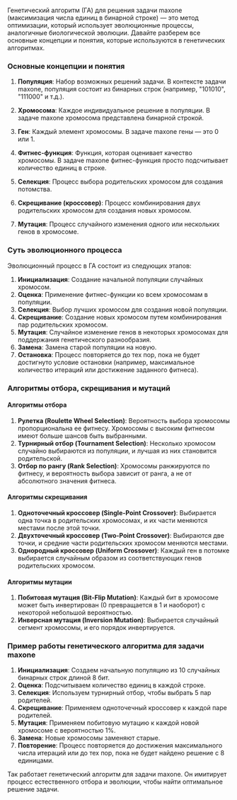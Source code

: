 Генетический алгоритм (ГА) для решения задачи maxone (максимизация числа единиц в бинарной строке) — это метод оптимизации, который использует эволюционные процессы, аналогичные биологической эволюции. Давайте разберем все основные концепции и понятия, которые используются в генетических алгоритмах.

### Основные концепции и понятия

1. **Популяция**: Набор возможных решений задачи. В контексте задачи maxone, популяция состоит из бинарных строк (например, "101010", "111000" и т.д.).

2. **Хромосома**: Каждое индивидуальное решение в популяции. В задаче maxone хромосома представлена бинарной строкой.

3. **Ген**: Каждый элемент хромосомы. В задаче maxone гены — это 0 или 1.

4. **Фитнес-функция**: Функция, которая оценивает качество хромосомы. В задаче maxone фитнес-функция просто подсчитывает количество единиц в строке.

5. **Селекция**: Процесс выбора родительских хромосом для создания потомства.

6. **Скрещивание (кроссовер)**: Процесс комбинирования двух родительских хромосом для создания новых хромосом.

7. **Мутация**: Процесс случайного изменения одного или нескольких генов в хромосоме.

### Суть эволюционного процесса

Эволюционный процесс в ГА состоит из следующих этапов:

1. **Инициализация**: Создание начальной популяции случайных хромосом.
2. **Оценка**: Применение фитнес-функции ко всем хромосомам в популяции.
3. **Селекция**: Выбор лучших хромосом для создания новой популяции.
4. **Скрещивание**: Создание новых хромосом путем комбинирования пар родительских хромосом.
5. **Мутация**: Случайное изменение генов в некоторых хромосомах для поддержания генетического разнообразия.
6. **Замена**: Замена старой популяции на новую.
7. **Остановка**: Процесс повторяется до тех пор, пока не будет достигнуто условие остановки (например, максимальное количество итераций или достижение заданного фитнеса).

### Алгоритмы отбора, скрещивания и мутаций

#### Алгоритмы отбора

1. **Рулетка (Roulette Wheel Selection)**: Вероятность выбора хромосомы пропорциональна ее фитнесу. Хромосомы с высоким фитнесом имеют больше шансов быть выбранными.
2. **Турнирный отбор (Tournament Selection)**: Несколько хромосом случайно выбираются из популяции, и лучшая из них становится родительской.
3. **Отбор по рангу (Rank Selection)**: Хромосомы ранжируются по фитнесу, и вероятность выбора зависит от ранга, а не от абсолютного значения фитнеса.

#### Алгоритмы скрещивания

1. **Одноточечный кроссовер (Single-Point Crossover)**: Выбирается одна точка в родительских хромосомах, и их части меняются местами после этой точки.
2. **Двухточечный кроссовер (Two-Point Crossover)**: Выбираются две точки, и средние части родительских хромосом меняются местами.
3. **Однородный кроссовер (Uniform Crossover)**: Каждый ген в потомке выбирается случайным образом из соответствующих генов родительских хромосом.

#### Алгоритмы мутации

1. **Побитовая мутация (Bit-Flip Mutation)**: Каждый бит в хромосоме может быть инвертирован (0 превращается в 1 и наоборот) с некоторой небольшой вероятностью.
2. **Инверсная мутация (Inversion Mutation)**: Выбирается случайный сегмент хромосомы, и его порядок инвертируется.

### Пример работы генетического алгоритма для задачи maxone

1. **Инициализация**: Создаем начальную популяцию из 10 случайных бинарных строк длиной 8 бит.
2. **Оценка**: Подсчитываем количество единиц в каждой строке.
3. **Селекция**: Используем турнирный отбор, чтобы выбрать 5 пар родителей.
4. **Скрещивание**: Применяем одноточечный кроссовер к каждой паре родителей.
5. **Мутация**: Применяем побитовую мутацию к каждой новой хромосоме с вероятностью 1%.
6. **Замена**: Новые хромосомы заменяют старые.
7. **Повторение**: Процесс повторяется до достижения максимального числа итераций или до тех пор, пока не будет найдено решение с 8 единицами.

Так работает генетический алгоритм для задачи maxone. Он имитирует процесс естественного отбора и эволюции, чтобы найти оптимальное решение задачи.